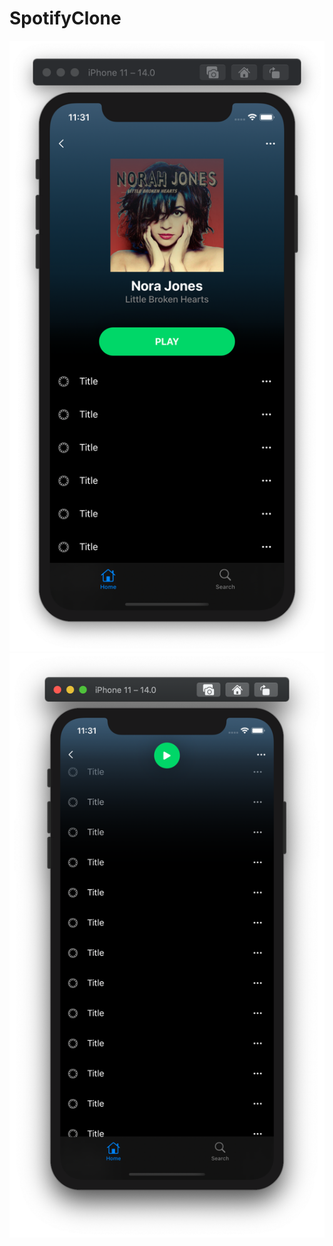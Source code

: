 # SpotifyClone

![](https://github.com/ram4ik/SpotifyClone/blob/main/SpotifyClone/Assets.xcassets/Screenshot%202020-10-02%20at%2011.31.48.imageset/Screenshot%202020-10-02%20at%2011.31.48.png)
![](https://github.com/ram4ik/SpotifyClone/blob/main/SpotifyClone/Assets.xcassets/Screenshot%202020-10-02%20at%2011.31.59.imageset/Screenshot%202020-10-02%20at%2011.31.59.png)
